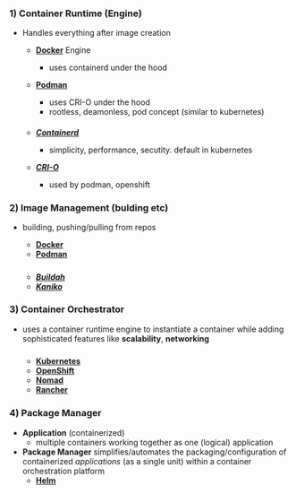 ### 1)  Container Runtime (Engine)

- Handles everything after image creation

    - **[Docker](https://www.docker.com/)** Engine 
        - uses containerd under the hood 

    - **[Podman](https://podman.io/)**
        - uses CRI-O under the hood  
        - rootless, deamonless, pod concept (similar to kubernetes)

    ####
    - **[_Containerd_](https://containerd.io/)**
        - simplicity, performance, secutity. default in kubernetes

    - **[_CRI-O_](https://cri-o.io/)**         
        - used by podman, openshift


### 2) Image Management (bulding etc)

- building, pushing/pulling from repos
    - **[Docker](https://www.docker.com/)**
    - **[Podman](https://podman.io/)**
        
        
    #####
    - **[_Buildah_](https://buildah.io/)**
    - **[_Kaniko_](https://github.com/GoogleContainerTools/kaniko/blob/main/docs/tutorial.md)**
    

      

### 3) Container Orchestrator

- uses a container runtime engine to instantiate a container while adding sophisticated features like **scalability**, **networking**

    #####
    - **[Kubernetes](https://kubernetes.io/)**
    - **[OpenShift](https://www.redhat.com/en/technologies/cloud-computing/openshift)** 
    - **[Nomad](https://www.nomadproject.io/)**   
    - **[Rancher](https://www.rancher.com/)**

### 4) Package Manager
- **Application** (containerized)
    - multiple containers working together as one (logical) application
 - **Package Manager** simplifies/automates the packaging/configuration of containerized _applications_ (as a single unit) within a container orchestration platform
    - **[Helm](../../kubernetes/ref/./tool/helm/helm.md)**
            


